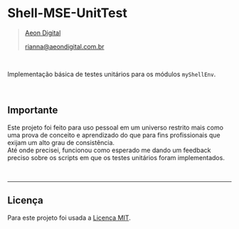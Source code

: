 Shell-MSE-UnitTest
==================

> [Aeon Digital](http://www.aeondigital.com.br)
>
> rianna@aeondigital.com.br

&nbsp;

Implementação básica de testes unitários para os módulos ``myShellEnv``.  


&nbsp;
&nbsp;


## Importante

Este projeto foi feito para uso pessoal em um universo restrito mais como uma 
prova de conceito e aprendizado do que para fins profissionais que exijam um 
alto grau de consistência.  
Até onde precisei, funcionou como esperado me dando um feedback preciso sobre 
os scripts em que os testes unitários foram implementados.  


&nbsp;
&nbsp;

________________________________________________________________________________

## Licença

Para este projeto foi usada a [Licença MIT](LICENCE.md).